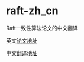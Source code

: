 # raft-zh_cn
Raft一致性算法论文的中文翻译

英文[论文地址](https://ramcloud.atlassian.net/wiki/download/attachments/6586375/raft.pdf)

中文[翻译地址](https://github.com/luoyunpeng/raft-zh_cn/blob/master/raft-zh_cn.md)
